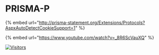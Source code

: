 # PRISMA-P

{% embed url="http://prisma-statement.org/Extensions/Protocols?AspxAutoDetectCookieSupport=1" %}

{% embed url="https://www.youtube.com/watch?v=_8R6ScVauXQ" %}


[![Visitors](https://api.visitorbadge.io/api/visitors?path=https%3A%2F%2Fgithub.com%2Fdrshahizan\&labelColor=%23697689\&countColor=%23555555\&style=plastic)](https://visitorbadge.io/status?path=https%3A%2F%2Fgithub.com%2Fdrshahizan)
